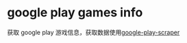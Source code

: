 # google play games info

获取 google play 游戏信息，获取数据使用[google-play-scraper
](https://github.com/facundoolano/google-play-scraper)
